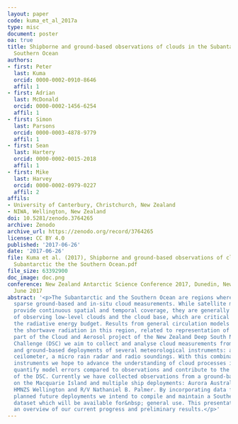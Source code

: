 ```yaml
---
layout: paper
code: kuma_et_al_2017a
type: misc
document: poster
oa: true
title: Shipborne and ground-based observations of clouds in the Subantarctic and the
  Southern Ocean
authors:
- first: Peter
  last: Kuma
  orcid: 0000-0002-0910-8646
  affil: 1
- first: Adrian
  last: McDonald
  orcid: 0000-0002-1456-6254
  affil: 1
- first: Simon
  last: Parsons
  orcid: 0000-0003-4878-9779
  affil: 1
- first: Sean
  last: Hartery
  orcid: 0000-0002-0015-2018
  affil: 1
- first: Mike
  last: Harvey
  orcid: 0000-0002-0979-0227
  affil: 2
affils:
- University of Canterbury, Christchurch, New Zealand
- NIWA, Wellington, New Zealand
doi: 10.5281/zenodo.3764265
archive: Zenodo
archive_url: https://zenodo.org/record/3764265
license: CC BY 4.0
published: '2017-06-26'
date: '2017-06-26'
file: Kuma et al. (2017), Shipborne and ground-based observations of clouds in the
  Subantarctic the the Southern Ocean.pdf
file_size: 63392900
doc_image: doc.png
conference: New Zealand Antarctic Science Conference 2017, Dunedin, New Zealand, 26-28
  June 2017
abstract: '<p>The Subantarctic and the Southern Ocean are regions where there are
  sparse ground-based and in-situ cloud measurements. While satellite measurements
  provide continuous spatial and temporal coverage, they are generally not capable
  of observing low-level clouds and the cloud base, which are critical for understanding
  the radiative energy budget. Results from general circulation models show bias in
  the shortwave radiation in this region, related to representation of clouds. As
  part of the Cloud and Aerosol project of the New Zealand Deep South National Science
  Challenge (DSC) we aim to collect and analyse cloud measurements from shipborne
  and ground-based deployments of several meteorological instruments: a near-infrared
  ceilometer, a micro rain radar and radio soundings. With this combination of multiple
  instruments we hope to advance the understanding of cloud processes in this region,
  quantify model errors compared to observations and contribute to the modelling effort
  of the DSC. Currently we have collected observations from a ground-based deployment
  on the Macquarie Island and multiple ship deployments: Aurora Australis, RV Tangaroa,
  HMNZS Wellington and R/V Nathaniel B. Palmer. By incorporating data from these and
  planned future deployments we intend to compile and maintain a Southern Ocean cloud
  dataset which will be available for&nbsp; general use. This presentation will provide
  an overview of our current progress and preliminary results.</p>'
---
```

